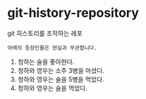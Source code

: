 # git-history-repository
git 히스토리를 조작하는 레포

`아래의 등장인물은 현실과 무관합니다.`

1. 청하는 술을 좋아한다.
2. 청하와 영우는 소주 3병을 마셨다.
3. 청하와 영우는 술을 5병을 먹었다.
3. 청하와 영우는 술을 먹었다.
